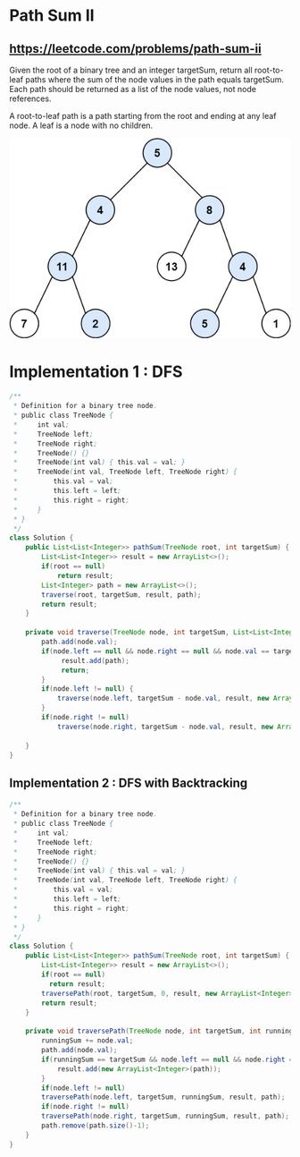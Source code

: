 # Path Sum II

## https://leetcode.com/problems/path-sum-ii

Given the root of a binary tree and an integer targetSum, return all root-to-leaf paths where the sum of the node values in the path equals targetSum. Each path should be returned as a list of the node values, not node references.

A root-to-leaf path is a path starting from the root and ending at any leaf node. A leaf is a node with no children.

![Sum of Root to Leaf nodes equals to target Sum](pathsum-ii.jpg?raw=true)

# Implementation 1 : DFS
```java
/**
 * Definition for a binary tree node.
 * public class TreeNode {
 *     int val;
 *     TreeNode left;
 *     TreeNode right;
 *     TreeNode() {}
 *     TreeNode(int val) { this.val = val; }
 *     TreeNode(int val, TreeNode left, TreeNode right) {
 *         this.val = val;
 *         this.left = left;
 *         this.right = right;
 *     }
 * }
 */
class Solution {
    public List<List<Integer>> pathSum(TreeNode root, int targetSum) {
        List<List<Integer>> result = new ArrayList<>();
        if(root == null)
            return result;
        List<Integer> path = new ArrayList<>();
        traverse(root, targetSum, result, path);
        return result;
    }
    
    private void traverse(TreeNode node, int targetSum, List<List<Integer>> result, List<Integer> path) {
        path.add(node.val);
        if(node.left == null && node.right == null && node.val == targetSum) {
             result.add(path);
             return;
        }
        if(node.left != null) {
            traverse(node.left, targetSum - node.val, result, new ArrayList<Integer>(path));
        }
        if(node.right != null)
            traverse(node.right, targetSum - node.val, result, new ArrayList<Integer>(path));
            
    }
}

```
## Implementation 2 : DFS with Backtracking

```java
/**
 * Definition for a binary tree node.
 * public class TreeNode {
 *     int val;
 *     TreeNode left;
 *     TreeNode right;
 *     TreeNode() {}
 *     TreeNode(int val) { this.val = val; }
 *     TreeNode(int val, TreeNode left, TreeNode right) {
 *         this.val = val;
 *         this.left = left;
 *         this.right = right;
 *     }
 * }
 */
class Solution {
    public List<List<Integer>> pathSum(TreeNode root, int targetSum) {
        List<List<Integer>> result = new ArrayList<>();
        if(root == null)
          return result;
        traversePath(root, targetSum, 0, result, new ArrayList<Integer>());
        return result;
    }

    private void traversePath(TreeNode node, int targetSum, int runningSum, List<List<Integer>> result,            List<Integer> path) {
        runningSum += node.val;
        path.add(node.val);
        if(runningSum == targetSum && node.left == null && node.right == null) {
            result.add(new ArrayList<Integer>(path));
        }
        if(node.left != null)
        traversePath(node.left, targetSum, runningSum, result, path);
        if(node.right != null)
        traversePath(node.right, targetSum, runningSum, result, path);
        path.remove(path.size()-1);
    }
}
```

